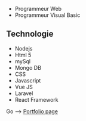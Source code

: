 - Programmeur Web
- Programmeur Visual Basic

## Technologie
- Nodejs
- Html 5
- mySql
- Mongo DB
- CSS
- Javascript
- Vue JS
- Laravel
- React Framework

Go -->  [Portfolio page](https://aodudev.github.io/monPortfolio/dist/)
